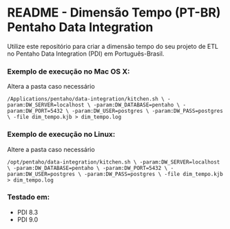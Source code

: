 # README - Dimensão Tempo (PT-BR) Pentaho Data Integration #

Utilize este repositório para criar a dimensão tempo do seu projeto de ETL no Pentaho Data Integration (PDI) em Português-Brasil.

### Exemplo de execução no Mac OS X: ###

Altera a pasta caso necessário

`/Applications/pentaho/data-integration/kitchen.sh \
    -param:DW_SERVER=localhost \
    -param:DW_DATABASE=pentaho \
    -param:DW_PORT=5432 \
    -param:DW_USER=postgres \
    -param:DW_PASS=postgres \
    -file dim_tempo.kjb > dim_tempo.log`

### Exemplo de execução no Linux: ###

Altere a pasta caso necessário

`/opt/pentaho/data-integration/kitchen.sh \
    -param:DW_SERVER=localhost \
    -param:DW_DATABASE=pentaho \
    -param:DW_PORT=5432 \
    -param:DW_USER=postgres \
    -param:DW_PASS=postgres \
    -file dim_tempo.kjb > dim_tempo.log`


### Testado em: ###

* PDI 8.3
* PDI 9.0
